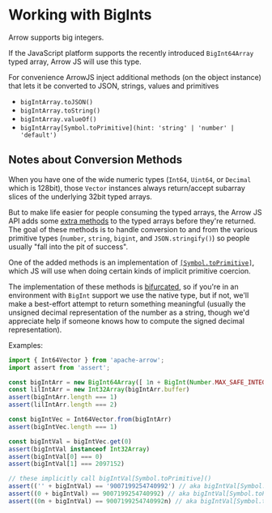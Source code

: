 # Working with BigInts

Arrow supports big integers.

If the JavaScript platform supports the recently introduced `BigInt64Array` typed array, Arrow JS will use this type.

For convenience ArrowJS inject additional methods (on the object instance) that lets it be converted to JSON, strings, values and primitives

* `bigIntArray.toJSON()`
* `bigIntArray.toString()`
* `bigIntArray.valueOf()`
* `bigIntArray[Symbol.toPrimitive](hint: 'string' | 'number' | 'default')`

## Notes about Conversion Methods

When you have one of the wide numeric types (`Int64`, `Uint64`, or `Decimal` which is 128bit), those `Vector` instances always return/accept subarray slices of the underlying 32bit typed arrays.

But to make life easier for people consuming the typed arrays, the Arrow JS API adds some [extra methods](https://github.com/apache/arrow/blob/3eb07b7ed173e2ecf41d689b0780dd103df63a00/js/src/util/bn.ts#L31) to the typed arrays before they're returned. The goal of these methods is to handle conversion to and from the various primitive types (`number`, `string`, `bigint`, and `JSON.stringify()`) so people usually "fall into the pit of success".

One of the added methods is an implementation of [`[Symbol.toPrimitive]`](https://developer.mozilla.org/en-US/docs/Web/JavaScript/Reference/Global_Objects/Symbol/toPrimitive), which JS will use when doing certain kinds of implicit primitive coercion.

 The implementation of these methods is [bifurcated](https://github.com/apache/arrow/blob/3eb07b7ed173e2ecf41d689b0780dd103df63a00/js/src/util/bn.ts#L125), so if you're in an environment with `BigInt` support we use the native type, but if not, we'll make a best-effort attempt to return something meaningful (usually the unsigned decimal representation of the number as a string, though we'd appreciate help if someone knows how to compute the signed decimal representation).

Examples:
```js
import { Int64Vector } from 'apache-arrow';
import assert from 'assert';

const bigIntArr = new BigInt64Array([ 1n + BigInt(Number.MAX_SAFE_INTEGER) ])
const lilIntArr = new Int32Array(bigIntArr.buffer)
assert(bigIntArr.length === 1)
assert(lilIntArr.length === 2)

const bigIntVec = Int64Vector.from(bigIntArr)
assert(bigIntVec.length === 1)

const bigIntVal = bigIntVec.get(0)
assert(bigIntVal instanceof Int32Array)
assert(bigIntVal[0] === 0)
assert(bigIntVal[1] === 2097152)

// these implicitly call bigIntVal[Symbol.toPrimitive]()
assert(('' + bigIntVal) == '9007199254740992') // aka bigIntVal[Symbol.toPrimitive]('string')
assert((0 + bigIntVal) == 9007199254740992) // aka bigIntVal[Symbol.toPrimitive]('number')
assert((0n + bigIntVal) == 9007199254740992n) // aka bigIntVal[Symbol.toPrimitive]('default')```
```

